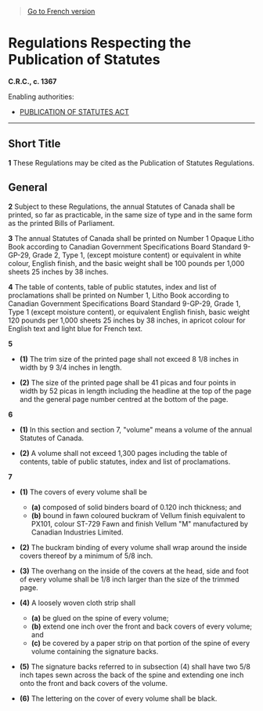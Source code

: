 > [Go to French version](/fr/Règlements/Codification%20des%20règlements%20du%20Canada/1301-1400/C.R.C.,%20ch.%201367.md)

# Regulations Respecting the Publication of Statutes

**C.R.C., c. 1367**

Enabling authorities: 
- [PUBLICATION OF STATUTES ACT](/en/Acts/Revised%20Statutes%20of%20Canada/S/S-21.md)

----------



## Short Title


**1** These Regulations may be cited as the Publication of Statutes Regulations.




## General


**2** Subject to these Regulations, the annual Statutes of Canada shall be printed, so far as practicable, in the same size of type and in the same form as the printed Bills of Parliament.



**3** The annual Statutes of Canada shall be printed on Number 1 Opaque Litho Book according to Canadian Government Specifications Board Standard 9-GP-29, Grade 2, Type 1, (except moisture content) or equivalent in white colour, English finish, and the basic weight shall be 100 pounds per 1,000 sheets 25 inches by 38 inches.



**4** The table of contents, table of public statutes, index and list of proclamations shall be printed on Number 1, Litho Book according to Canadian Government Specifications Board Standard 9-GP-29, Grade 1, Type 1 (except moisture content), or equivalent English finish, basic weight 120 pounds per 1,000 sheets 25 inches by 38 inches, in apricot colour for English text and light blue for French text.



**5** 

- **(1)** The trim size of the printed page shall not exceed 8 1/8 inches in width by 9 3/4 inches in length.

- **(2)** The size of the printed page shall be 41 picas and four points in width by 52 picas in length including the headline at the top of the page and the general page number centred at the bottom of the page.



**6** 

- **(1)** In this section and section 7, "volume" means a volume of the annual Statutes of Canada.

- **(2)** A volume shall not exceed 1,300 pages including the table of contents, table of public statutes, index and list of proclamations.



**7** 

- **(1)** The covers of every volume shall be
	- **(a)** composed of solid binders board of 0.120 inch thickness; and
	- **(b)** bound in fawn coloured buckram of Vellum finish equivalent to PX101, colour ST-729 Fawn and finish Vellum "M" manufactured by Canadian Industries Limited.

- **(2)** The buckram binding of every volume shall wrap around the inside covers thereof by a minimum of 5/8 inch.

- **(3)** The overhang on the inside of the covers at the head, side and foot of every volume shall be 1/8 inch larger than the size of the trimmed page.

- **(4)** A loosely woven cloth strip shall
	- **(a)** be glued on the spine of every volume;
	- **(b)** extend one inch over the front and back covers of every volume; and
	- **(c)** be covered by a paper strip on that portion of the spine of every volume containing the signature backs.

- **(5)** The signature backs referred to in subsection (4) shall have two 5/8 inch tapes sewn across the back of the spine and extending one inch onto the front and back covers of the volume.

- **(6)** The lettering on the cover of every volume shall be black.


